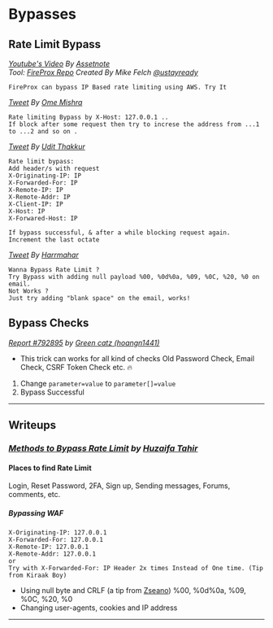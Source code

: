 # Bypasses
## Rate Limit Bypass

*[Youtube's Video](https://youtu.be/it_V3ig1_4o) By [Assetnote](https://twitter.com/assetnote)*    
*Tool: [FireProx Repo](https://github.com/ustayready/fireprox) Created By Mike Felch [@ustayready](https://twitter.com/ustayready)*
```
FireProx can bypass IP Based rate limiting using AWS. Try It
```

*[Tweet](https://twitter.com/ome_mishra/status/1241664059650404352) By [Ome Mishra](https://twitter.com/ome_mishra)*
```
Rate limiting Bypass by X-Host: 127.0.0.1 ..
If block after some request then try to increse the address from ...1 to ...2 and so on .
```

*[Tweet](https://twitter.com/udit_thakkur/status/1241832273898430464) By [Udit Thakkur](https://twitter.com/udit_thakkur/)*
```
Rate limit bypass:
Add header/s with request
X-Originating-IP: IP
X-Forwarded-For: IP
X-Remote-IP: IP
X-Remote-Addr: IP
X-Client-IP: IP
X-Host: IP
X-Forwared-Host: IP

If bypass successful, & after a while blocking request again. Increment the last octate
```

*[Tweet](https://twitter.com/harrmahar/status/1247306384128872448?s=20) By [Harrmahar](https://twitter.com/harrmahar/)*
```
Wanna Bypass Rate Limit ?
Try Bypass with adding null payload %00, %0d%0a, %09, %0C, %20, %0 on email. 
Not Works ?
Just try adding "blank space" on the email, works!
```

## Bypass Checks
*[Report #792895](https://hackerone.com/reports/792895) by [Green catz (hoangn1441)](https://hackerone.com/hoangn1441)*
- This trick can works for all kind of checks Old Password Check, Email Check, CSRF Token Check etc. :fire:

1. Change `parameter=value` to `parameter[]=value`
2. Bypass Successful

---------------------------------------------------------------------------------

## Writeups
### *[Methods to Bypass Rate Limit](https://medium.com/@huzaifa_tahir/methods-to-bypass-rate-limit-5185e6c67ecd) by [Huzaifa Tahir](https://medium.com/@huzaifa_tahir)* 
#### Places to find Rate Limit 
Login, Reset Password, 2FA, Sign up, Sending messages, Forums, comments, etc.
##### Bypassing WAF
 ```
X-Originating-IP: 127.0.0.1
X-Forwarded-For: 127.0.0.1
X-Remote-IP: 127.0.0.1
X-Remote-Addr: 127.0.0.1
or
Try with X-Forwarded-For: IP Header 2x times Instead of One time. (Tip from Kiraak Boy)
```
 - Using null byte and CRLF (a tip from [Zseano](https://twitter.com/zseano)) %00, %0d%0a, %09, %0C, %20, %0
 - Changing user-agents, cookies and IP address

---------------------------------------------------------------------------------
